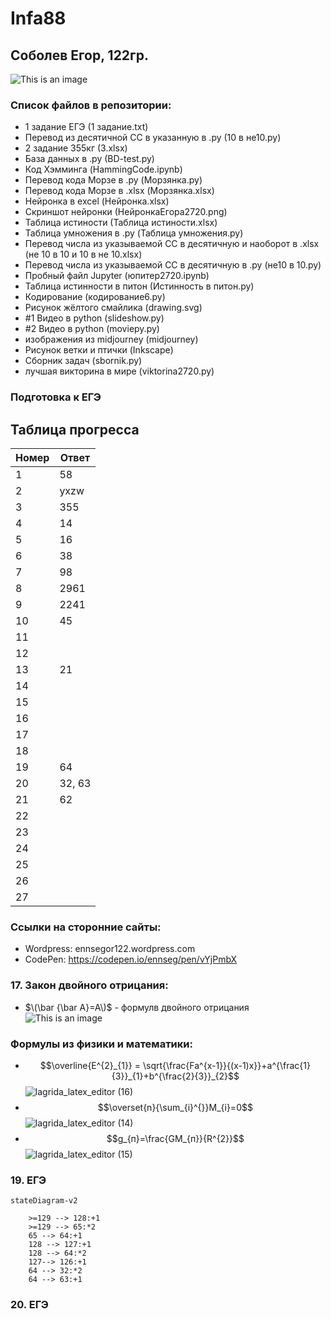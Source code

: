 # Infa88
## Соболев Егор, 122гр.
![This is an image](https://memi.klev.club/uploads/posts/2024-04/memi-klev-club-vz5q-p-memi-malenkii-kot-9.jpg)
### Список файлов в репозитории:
- 1 задание ЕГЭ (1 задание.txt)
- Перевод из десятичной СС в указанную в .py (10 в не10.py)
- 2 задание 355кг (3.xlsx)
- База данных в .py (BD-test.py)
- Код Хэмминга (HammingCode.ipynb)
- Перевод кода Морзе в .py (Морзянка.py)
- Перевод кода Морзе в .xlsx (Морзянка.xlsx)
- Нейронка в excel (Нейронка.xlsx)
- Скриншот нейронки (НейронкаЕгора2720.png)
- Таблица истиности (Таблица истиности.xlsx)
- Таблица умножения в .py (Таблица умножения.py)
- Перевод числа из указываемой СС в десятичную и наоборот в .xlsx (не 10 в 10 и 10 в не 10.xlsx)
- Перевод числа из указываемой СС в десятичную в .py (не10 в 10.py)
- Пробный файл Jupyter (юпитер2720.ipynb)
- Таблица истинности в питон (Истинность в питон.py)
- Кодирование (кодирование6.py)
- Рисунок жёлтого смайлика (drawing.svg)
- #1 Видео в python (slideshow.py)
- #2 Видео в python (moviepy.py)
- изображения из midjourney (midjourney)
- Рисунок ветки и птички (Inkscape)
- Сборник задач (sbornik.py)
- лучшая викторина в мире (viktorina2720.py)
### Подготовка к ЕГЭ
## Таблица прогресса
| Номер | Ответ |
| ------ | ------ |
| 1 | 58 |
| 2 | yxzw |
| 3 | 355 |
| 4 | 14 |
| 5 | 16 |
| 6 | 38 |
| 7 | 98 |
| 8 | 2961 |
| 9 | 2241 |
| 10 | 45 |
| 11 | |
| 12 | |
| 13 | 21 |
| 14 | |
| 15 | |
| 16 | |
| 17 | |
| 18 | |
| 19 | 64 |
| 20 | 32, 63 |
| 21 | 62 |
| 22 | |
| 23 | |
| 24 | |
| 25 | |
| 26 | |
| 27 | |

### Ссылки на сторонние сайты:
- Wordpress: ennsegor122.wordpress.com
- CodePen: https://codepen.io/ennseg/pen/vYjPmbX
### 17. Закон двойного отрицания:
-  $\(\bar {\bar A}=A\)$ - формулв двойного отрицания
![This is an image](https://wikimedia.org/api/rest_v1/media/math/render/svg/4da19b846dd66b8cce81ed68580f446d6143d4b3)
### Формулы из физики и математики:
- $$\overline{E^{2}_{1}} = \sqrt{\frac{Fa^{x-1}}{(x-1)x}}+a^{\frac{1}{3}}_{1}+b^{\frac{2}{3}}_{2}$$
![lagrida_latex_editor (16)](https://user-images.githubusercontent.com/114716799/201264520-7e83c790-5809-4e54-9d4b-b41ef25d3969.png)
- $$\overset{n}{\sum_{i}^{}}M_{i}=0$$
![lagrida_latex_editor (14)](https://user-images.githubusercontent.com/114716799/201260469-6990cce8-1232-496b-97de-01278aa0687e.png)
- $$g_{п}=\frac{GM_{п}}{R^{2}}$$
![lagrida_latex_editor (15)](https://user-images.githubusercontent.com/114716799/201260531-7ce18bf0-5df9-4300-b400-047808fe4560.png)
### 19. ЕГЭ
```mermaid
stateDiagram-v2

    >=129 --> 128:+1
    >=129 --> 65:*2
    65 --> 64:+1
    128 --> 127:+1
    128 --> 64:*2
    127--> 126:+1
    64 --> 32:*2
    64 --> 63:+1
```
### 20. ЕГЭ
